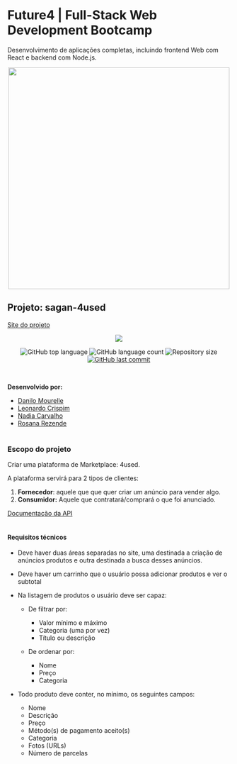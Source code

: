 # Future4 | Full-Stack Web Development Bootcamp
Desenvolvimento de aplicações completas, incluindo frontend Web com React e backend com Node.js.

<p align="center">
  <img  width='500' src='https://user-images.githubusercontent.com/45580434/74607837-f69f5e00-50ba-11ea-97e0-62fab855bcb6.png'>
</p>

## Projeto: sagan-4used

[Site do projeto](http://sagan-4used.surge.sh/)

<p align="center">
  <img src='https://i.ibb.co/Rv3cFHc/4used.gif'>
</p>

<p align="center">
  <img alt="GitHub top language" src="https://img.shields.io/github/languages/top/future4code/sagan-4used">

  <img alt="GitHub language count" src="https://img.shields.io/github/languages/count/future4code/sagan-4used">

  <img alt="Repository size" src="https://img.shields.io/github/repo-size/future4code/sagan-4used">

  <a href="https://github.com/future4code/sagan-4used/commits/master">
    <img alt="GitHub last commit" src="https://img.shields.io/github/last-commit/future4code/sagan-4used">
  </a>
</p>
<br>

**Desenvolvido por:**
* [Danilo Mourelle](https://github.com/danilomourelle)
* [Leonardo Crispim](https://github.com/SevenBlueBunnies) 
* [Nadia Carvalho](https://github.com/NadCarvalho)
* [Rosana Rezende](https://github.com/rosanarezende)
<br><br>

### Escopo do projeto
Criar uma plataforma de Marketplace: 4used.

A plataforma servirá para 2 tipos de clientes:
1. **Fornecedor**: aquele que que quer criar um anúncio para vender algo.
2. **Consumidor:** Aquele que contratará/comprará o que foi anunciado.


[Documentação da API](https://documenter.getpostman.com/view/7549981/SWEDzEDe?version=latest)
<br><br>


#### Requisitos técnicos

- Deve haver duas áreas separadas no site, uma destinada a criação de anúncios produtos e outra destinada a busca desses anúncios.

- Deve haver um carrinho que o usuário possa adicionar produtos e ver o subtotal

- Na listagem de produtos o usuário deve ser capaz:
    - De filtrar por:
        - Valor mínimo e máximo
        - Categoria (uma por vez)
        - Título ou descrição

    - De ordenar por:
        - Nome
        - Preço
        - Categoria

- Todo produto deve conter, no mínimo, os seguintes campos:
    - Nome
    - Descrição
    - Preço
    - Método(s) de pagamento aceito(s)
    - Categoria
    - Fotos (URLs)
    - Número de parcelas

